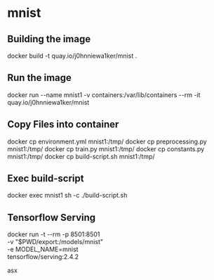 # mnist

## Building the image
docker build -t quay.io/j0hnniewa1ker/mnist  . 

## Run the image
docker run --name mnist1 -v containers:/var/lib/containers --rm -it quay.io/j0hnniewa1ker/mnist

## Copy Files into container
docker cp environment.yml  mnist1:/tmp/
docker cp preprocessing.py  mnist1:/tmp/
docker cp train.py  mnist1:/tmp/
docker cp constants.py  mnist1:/tmp/
docker cp build-script.sh mnist1:/tmp/

## Exec build-script
docker exec mnist1 sh -c ./build-script.sh

## Tensorflow Serving

docker run -t --rm -p 8501:8501 \
    -v "$PWD/export:/models/mnist" \
    -e MODEL_NAME=mnist \
    tensorflow/serving:2.4.2

asx